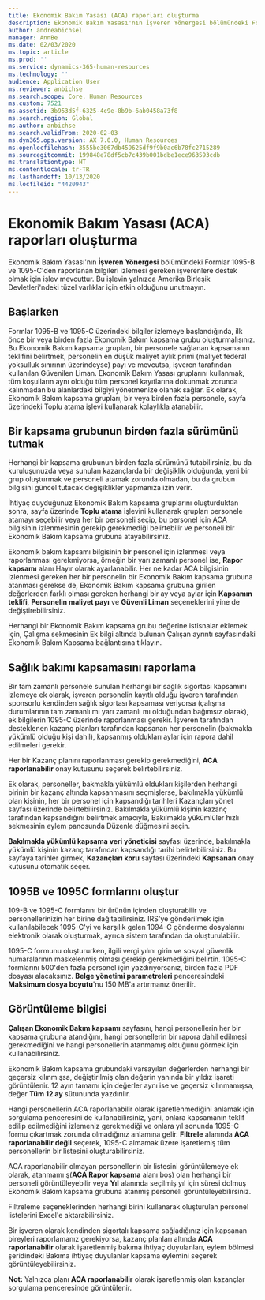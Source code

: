 ```yaml
---
title: Ekonomik Bakım Yasası (ACA) raporları oluşturma
description: Ekonomik Bakım Yasası'nın İşveren Yönergesi bölümündeki Formlar 1095-B ve 1095-C'den raporlanan bilgileri izlemesi gereken işverenlere destek olmak için işlev mevcuttur. Bu işlevin yalnızca Amerika Birleşik Devletleri'ndeki tüzel varlıklar için etkin olduğunu unutmayın.
author: andreabichsel
manager: AnnBe
ms.date: 02/03/2020
ms.topic: article
ms.prod: ''
ms.service: dynamics-365-human-resources
ms.technology: ''
audience: Application User
ms.reviewer: anbichse
ms.search.scope: Core, Human Resources
ms.custom: 7521
ms.assetid: 3b953d5f-6325-4c9e-8b9b-6ab0458a73f8
ms.search.region: Global
ms.author: anbichse
ms.search.validFrom: 2020-02-03
ms.dyn365.ops.version: AX 7.0.0, Human Resources
ms.openlocfilehash: 3555be3067db459625df9f9b0ac6b78fc2715289
ms.sourcegitcommit: 199848e78df5cb7c439b001bdbe1ece963593cdb
ms.translationtype: HT
ms.contentlocale: tr-TR
ms.lasthandoff: 10/13/2020
ms.locfileid: "4420943"
---
```

# <a name="generate-affordable-care-act-aca-reports"></a>Ekonomik Bakım Yasası (ACA) raporları oluşturma

Ekonomik Bakım Yasası'nın **İşveren Yönergesi** bölümündeki Formlar 1095-B ve 1095-C'den raporlanan bilgileri izlemesi gereken işverenlere destek olmak için işlev mevcuttur. Bu işlevin yalnızca Amerika Birleşik Devletleri'ndeki tüzel varlıklar için etkin olduğunu unutmayın.

## <a name="getting-started"></a>Başlarken
Formlar 1095-B ve 1095-C üzerindeki bilgiler izlemeye başlandığında, ilk önce bir veya birden fazla Ekonomik Bakım kapsama grubu oluşturmalısınız. Bu Ekonomik Bakım kapsama grupları, bir personele sağlanan kapsamanın teklifini belirtmek, personelin en düşük maliyet aylık primi (maliyet federal yoksulluk sınırının üzerindeyse) payı ve mevcutsa, işveren tarafından kullanılan Güvenilen Liman. Ekonomik Bakım Yasası gruplarını kullanmak, tüm koşulların aynı olduğu tüm personel kayıtlarına dokunmak zorunda kalınmadan bu alanlardaki bilgiyi yönetmenize olanak sağlar. Ek olarak, Ekonomik Bakım kapsama grupları, bir veya birden fazla personele, sayfa üzerindeki Toplu atama işlevi kullanarak kolaylıkla atanabilir.

## <a name="maintaining-multiple-versions-of-a-coverage-group"></a>Bir kapsama grubunun birden fazla sürümünü tutmak
Herhangi bir kapsama grubunun birden fazla sürümünü tutabilirsiniz, bu da kuruluşunuzda veya sunulan kazançlarda bir değişiklik olduğunda, yeni bir grup oluşturmak ve personeli atamak zorunda olmadan, bu da grubun bilgisini güncel tutacak değişiklikler yapmanıza izin verir. 

İhtiyaç duyduğunuz Ekonomik Bakım kapsama gruplarını oluşturduktan sonra, sayfa üzerinde **Toplu atama** işlevini kullanarak grupları personele atamayı seçebilir veya her bir personeli seçip, bu personel için ACA bilgisinin izlenmesinin gerekip gerekmediği belirtebilir ve personeli bir Ekonomik Bakım kapsama grubuna atayabilirsiniz.

Ekonomik bakım kapsamı bilgisinin bir personel için izlenmesi veya raporlanması gerekmiyorsa, örneğin bir yarı zamanlı personel ise, **Rapor kapsamı** alanı Hayır olarak ayarlanabilir. Her ne kadar ACA bilgisinin izlenmesi gereken her bir personelin bir Ekonomik Bakım kapsama grubuna atanması gerekse de, Ekonomik Bakım kapsama grubuna girilen değerlerden farklı olması gereken herhangi bir ay veya aylar için **Kapsamın teklifi**, **Personelin maliyet payı** ve **Güvenli Liman** seçeneklerini yine de değiştirebilirsiniz.

Herhangi bir Ekonomik Bakım kapsama grubu değerine istisnalar eklemek için, Çalışma sekmesinin Ek bilgi altında bulunan Çalışan ayrıntı sayfasındaki Ekonomik Bakım Kapsama bağlantısına tıklayın.

## <a name="reporting-health-care-coverage"></a>Sağlık bakımı kapsamasını raporlama
Bir tam zamanlı personele sunulan herhangi bir sağlık sigortası kapsamını izlemeye ek olarak, işveren personelin kayıtlı olduğu işveren tarafından sponsorlu kendinden sağlık sigortası kapsaması veriyorsa (çalışma durumlarının tam zamanlı mı yarı zamanlı mı olduğundan bağımsız olarak), ek bilgilerin 1095-C üzerinde raporlanması gerekir. İşveren tarafından desteklenen kazanç planları tarafından kapsanan her personelin (bakmakla yükümlü olduğu kişi dahil), kapsanmış oldukları aylar için rapora dahil edilmeleri gerekir. 

Her bir Kazanç planını raporlanması gerekip gerekmediğini, **ACA raporlanabilir** onay kutusunu seçerek belirtebilirsiniz.

Ek olarak, personeller, bakmakla yükümlü oldukları kişilerden herhangi birinin bir kazanç altında kapsanmasını seçmişlerse, bakılmakla yükümlü olan kişinin, her bir personel için kapsandığı tarihleri Kazançları yönet sayfası üzerinde belirtebilirsiniz. Bakılmakla yükümlü kişinin kazanç tarafından kapsandığını belirtmek amacıyla, Bakılmakla yükümlüler hızlı sekmesinin eylem panosunda Düzenle düğmesini seçin.

**Bakılmakla yükümlü kapsama veri yöneticisi** sayfası üzerinde, bakılmakla yükümlü kişinin kazanç tarafından kapsandığı tarihi belirtebilirsiniz. Bu sayfaya tarihler girmek, **Kazançları koru** sayfası üzerindeki **Kapsanan** onay kutusunu otomatik seçer.

## <a name="generate-1095b-and-1095c-forms"></a>1095B ve 1095C formlarını oluştur
109-B ve 1095-C formlarını bir ürünün içinden oluşturabilir ve personellerinizin her birine dağıtabilirsiniz. IRS'ye gönderilmek için kullanılabilecek 1095-C'yi ve karşılık gelen 1094-C gönderme dosyalarını elektronik olarak oluşturmak, ayrıca sistem tarafından da oluşturulabilir.  

1095-C formunu oluştururken, ilgili vergi yılını girin ve sosyal güvenlik numaralarının maskelenmiş olması gerekip gerekmediğini belirtin. 1095-C formlarını 500'den fazla personel için yazdırıyorsanız, birden fazla PDF dosyası alacaksınız. **Belge yönetimi parametreleri** penceresindeki **Maksimum dosya boyutu**'nu 150 MB'a artırmanız önerilir.

## <a name="viewing-information"></a>Görüntüleme bilgisi
**Çalışan Ekonomik Bakım kapsamı** sayfasını, hangi personellerin her bir kapsama grubuna atandığını, hangi personellerin bir rapora dahil edilmesi gerekmediğini ve hangi personellerin atanmamış olduğunu görmek için kullanabilirsiniz.

Ekonomik Bakım kapsama grubundaki varsayılan değerlerden herhangi bir geçersiz kılınmışsa, değiştirilmiş olan değerin yanında bir yıldız işareti görüntülenir. 12 ayın tamamı için değerler aynı ise ve geçersiz kılınmamışsa, değer **Tüm 12 ay** sütununda yazdırılır.

Hangi personellerin ACA raporlanabilir olarak işaretlenmediğini anlamak için sorgulama penceresini de kullanabilirsiniz, yani, onlara kapsamanın teklif edilip edilmediğini izlemeniz gerekmediği ve onlara yıl sonunda 1095-C formu çıkartmak zorunda olmadığınız anlamına gelir. **Filtrele** alanında **ACA raporlanabilir değil** seçerek, 1095-C almamak üzere işaretlemiş tüm personellerin bir listesini oluşturabilirsiniz.

ACA raporlanabilir olmayan personellerin bir listesini görüntülemeye ek olarak, atanmamı ş(**ACA Rapor kapsama** alanı boş) olan herhangi bir personeli görüntüleyebilir veya **Yıl** alanında seçilmiş yıl için süresi dolmuş Ekonomik Bakım kapsama grubuna atanmış personeli görüntüleyebilirsiniz.

Filtreleme seçeneklerinden herhangi birini kullanarak oluşturulan personel listelerini Excel'e aktarabilirsiniz.

Bir işveren olarak kendinden sigortalı kapsama sağladığınız için kapsanan bireyleri raporlamanız gerekiyorsa, kazanç planları altında **ACA raporlanabilir** olarak işaretlenmiş bakıma ihtiyaç duyulanları, eylem bölmesi şeridindeki Bakıma ihtiyaç duyulanlar kapsama eylemini seçerek görüntüleyebilirsiniz.

**Not:** Yalnızca planı **ACA raporlanabilir** olarak işaretlenmiş olan kazançlar sorgulama penceresinde görüntülenir.
